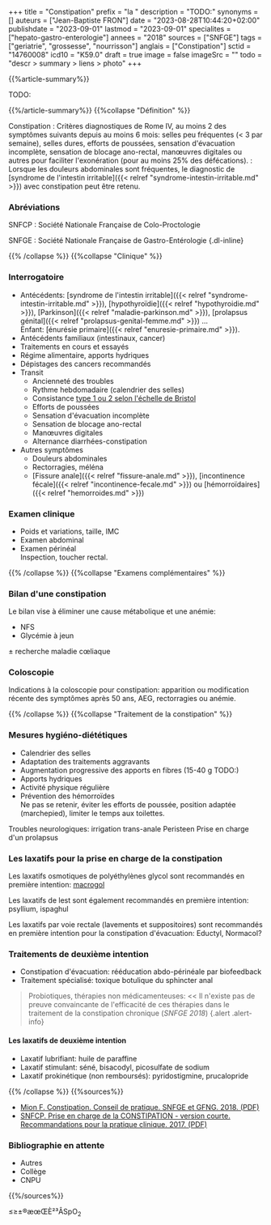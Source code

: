 +++
title = "Constipation"
prefix = "la "
description = "TODO:"
synonyms = []
auteurs = ["Jean-Baptiste FRON"]
date = "2023-08-28T10:44:20+02:00"
publishdate = "2023-09-01"
lastmod = "2023-09-01"
specialites = ["hepato-gastro-enterologie"]
annees = "2018"
sources = ["SNFGE"]
tags = ["geriatrie", "grossesse", "nourrisson"]
anglais = ["Constipation"]
sctid = "14760008"
icd10 = "K59.0"
draft = true
image = false
imageSrc = ""
todo = "descr > summary > liens > photo"
+++

{{%article-summary%}}

TODO:

{{%/article-summary%}}
{{%collapse "Définition" %}}

Constipation
: Critères diagnostiques de Rome IV, au moins 2 des symptômes suivants depuis au moins 6 mois: selles peu fréquentes (< 3 par semaine), selles dures, efforts de poussées, sensation d'évacuation incomplète, sensation de blocage ano-rectal, manœuvres digitales ou autres pour faciliter l'exonération (pour au moins 25% des défécations).
: Lorsque les douleurs abdominales sont fréquentes, le diagnostic de [syndrome de l'intestin irritable]({{< relref "syndrome-intestin-irritable.md" >}}) avec constipation peut être retenu.

### Abréviations

SNFCP
: Société Nationale Française de Colo-Proctologie

SNFGE
: Société Nationale Française de Gastro-Entérologie
{.dl-inline}

{{% /collapse %}}
{{%collapse "Clinique" %}}

### Interrogatoire

- Antécédents: [syndrome de l'intestin irritable]({{< relref "syndrome-intestin-irritable.md" >}}), [hypothyroïdie]({{< relref "hypothyroidie.md" >}}), [Parkinson]({{< relref "maladie-parkinson.md" >}}), [prolapsus génital]({{< relref "prolapsus-genital-femme.md" >}}) ...  
  Enfant: [énurésie primaire]({{< relref "enuresie-primaire.md" >}}).
- Antécédents familiaux (intestinaux, cancer)
- Traitements en cours et essayés
- Régime alimentaire, apports hydriques
- Dépistages des cancers recommandés
- Transit
  - Ancienneté des troubles
  - Rythme hebdomadaire (calendrier des selles)
  - Consistance [type 1 ou 2 selon l'échelle de Bristol](https://fr.wikipedia.org/wiki/%C3%89chelle_de_Bristol)
  - Efforts de poussées
  - Sensation d'évacuation incomplète
  - Sensation de blocage ano-rectal
  - Manœuvres digitales
  - Alternance diarrhées-constipation
- Autres symptômes
  - Douleurs abdominales
  - Rectorragies, méléna
  - [Fissure anale]({{< relref "fissure-anale.md" >}}), [incontinence fécale]({{< relref "incontinence-fecale.md" >}}) ou [hémorroïdaires]({{< relref "hemorroides.md" >}})

### Examen clinique

- Poids et variations, taille, IMC
- Examen abdominal
- Examen périnéal  
  Inspection, toucher rectal.

{{% /collapse %}}
{{%collapse "Examens complémentaires" %}}

### Bilan d'une constipation

Le bilan vise à éliminer une cause métabolique et une anémie:

- NFS
- Glycémie à jeun

± recherche maladie cœliaque

### Coloscopie

Indications à la coloscopie pour constipation: apparition ou modification récente des symptômes après 50 ans, AEG, rectorragies ou anémie.

{{% /collapse %}}
{{%collapse "Traitement de la constipation" %}}

### Mesures hygiéno-diététiques

- Calendrier des selles
- Adaptation des traitements aggravants
- Augmentation progressive des apports en fibres (15-40 g TODO:)
- Apports hydriques
- Activité physique régulière
- Prévention des hémorroïdes  
  Ne pas se retenir, éviter les efforts de poussée, position adaptée (marchepied), limiter le temps aux toilettes.

Troubles neurologiques: irrigation trans-anale Peristeen
Prise en charge d'un prolapsus

### Les laxatifs pour la prise en charge de la constipation

Les laxatifs osmotiques de polyéthylènes glycol sont recommandés en première intention: [macrogol](https://base-donnees-publique.medicaments.gouv.fr/affichageDoc.php?specid=63229902&typedoc=R)

Les laxatifs de lest sont également recommandés en première intention: psyllium, ispaghul

Les laxatifs par voie rectale (lavements et suppositoires) sont recommandés en première intention pour la constipation d'évacuation: Eductyl, Normacol?

### Traitements de deuxième intention

- Constipation d'évacuation: rééducation abdo-périnéale par biofeedback
- Traitement spécialisé: toxique botulique du sphincter anal

> Probiotiques, thérapies non médicamenteuses: << Il n'existe pas de preuve convaincante de l'efficacité de ces thérapies dans le traitement de la constipation chronique (*SNFGE 2018*)
{.alert .alert-info}

#### Les laxatifs de deuxième intention

- Laxatif lubrifiant: huile de paraffine
- Laxatif stimulant: séné, bisacodyl, picosulfate de sodium
- Laxatif prokinétique (non remboursés): pyridostigmine, prucalopride

{{% /collapse %}}
{{%sources%}}

- [Mion F. Constipation. Conseil de pratique. SNFGE et GFNG. 2018. (PDF)](https://www.snfge.org/download/file/fid/4872)
- [SNFCP. Prise en charge de la CONSTIPATION - version courte. Recommandations pour la pratique clinique. 2017. (PDF)](https://www.snfcp.org/wp-content/uploads/2017/Recommandations/Constipation-RPC-TC-2017.pdf)

### Bibliographie en attente

- Autres
- Collège
- CNPU

{{%/sources%}}

≤≥±®æœŒÈ²³ÂSpO<sub>2</sub>
